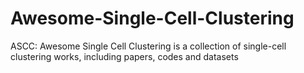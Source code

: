 # Awesome-Single-Cell-Clustering
ASCC: Awesome Single Cell Clustering is a collection of single-cell clustering works, including papers, codes and datasets

